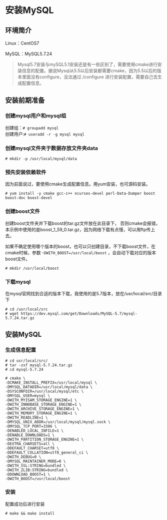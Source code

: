 # 安装MySQL

## 环境简介

Linux：CentOS7

MySQL：MySQL5.7.24

> Mysql5.7安装与mySQL5.1安装还是有一些区别了，需要使用cmake进行安装信息的配置。据说Mysql从5.5以后安装都需要cmake，因为5.5以后的版本里面没有configure，没法通过./configure 进行安装配置，需要自己去生成配置信息。

## 安装前期准备

### 创建mysql用户和mysql组

创建组：`# groupadd mysql`   
创建用户:`# useradd -r -g mysql mysql`

### **创建mysql文件夹于数据存放文件夹data**

```text
# mkdir -p /usr/local/mysql/data
```

###  预先安装依赖软件

因为前面说过，要使用cmake生成配置信息。用yum安装，也可源码安装。

```text
# yum install -y cmake gcc-c++ ncurses-devel perl-Data-Dumper boost boost-doc boost-devel
```

###  创建boost文件

创建boost文件夹并下载boost的tar.gz文件放在此目录下， 否则cmake会报错，本示例中使用的是boost\_1\_59\_0.tar.gz，因为网络下载有点慢，可以用ftp传上去。

如果不确定使用哪个版本的boost，也可以只创建目录，不下载boost文件，在cmake时候，参数 -`DWITH_BOOST=/usr/local/boost` ，会自动下载对应的版本boost文件。

```text
# mkdir /usr/local/boost
```

### 下载mysql

在mysql官网找到合适的版本下载，我使用的是5.7版本，放在/usr/local/src/目录下

```text
# cd /usr/local/src
# wget https://dev.mysql.com/get/Downloads/MySQL-5.7/mysql-5.7.24.tar.gz
```

## 安装MySQL

### 生成信息配置

```text
# cd usr/local/src/
# tar -zxf mysql-5.7.24.tar.gz
# cd mysql-5.7.24

# cmake \
-DCMAKE_INSTALL_PREFIX=/usr/local/mysql \
-DMYSQL_DATADIR=/usr/local/mysql/data \
-DSYSCONFDIR=/usr/local/mysql/etc \
-DMYSQL_USER=mysql \
-DWITH_MYISAM_STORAGE_ENGINE=1 \
-DWITH_INNOBASE_STORAGE_ENGINE=1 \
-DWITH_ARCHIVE_STORAGE_ENGINE=1 \
-DWITH_MEMORY_STORAGE_ENGINE=1 \
-DWITH_READLINE=1 \
-DMYSQL_UNIX_ADDR=/usr/local/mysql/mysql.sock \
-DMYSQL_TCP_PORT=3306 \
-DENABLED_LOCAL_INFILE=1 \
-DENABLE_DOWNLOADS=1 \
-DWITH_PARTITION_STORAGE_ENGINE=1 \
-DEXTRA_CHARSETS=all \
-DDEFAULT_CHARSET=utf8 \
-DDEFAULT_COLLATION=utf8_general_ci \
-DWITH_DEBUG=0 \
-DMYSQL_MAINTAINER_MODE=0 \
-DWITH_SSL:STRING=bundled \
-DWITH_ZLIB:STRING=bundled \
-DDOWNLOAD_BOOST=1 \
-DWITH_BOOST=/usr/local/boost
```

### 安装

配置成功后进行安装

```text
# make && make install
```




